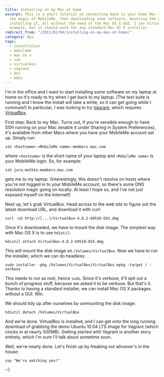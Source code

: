 ```yaml
---
title: Installing on my Mac at home
excerpt: This is a short tutorial on connecting back to your home Mac via SSH, through
  the magic of MobileMe, then downloading some software, mounting the disk image and
  installing it, all without the need of the Mac OS X GUI. I use VirtualBox as an
  example, but it should work for any standard Mac OS X installer.
redirect_from: "/2011/02/04/installing-on-my-mac-at-home/"
category: Ops
tags:
  - installation
  - mobileme
  - mac os x
  - ssh
  - virtualbox
  - vagrant
  - dns
  - mdns
---
```

I'm in the office and I want to start installing some software on my laptop at home so it's ready to try when I get back to my laptop. (The test suite is running and I know the install will take a while, so it can get going while I commute!) In particular, I was looking to try [Vagrant](http://vagrantup.com/), which requires [VirtualBox](http://www.virtualbox.org/).

First step: Back to my Mac. Turns out, if you're sensible enough to have SSH running on your Mac (enable it under Sharing in System Preferences), it's available from other Macs where you have your MobileMe account set up. Simply run:

    ssh <hostname>.<MobileMe name>.members.mac.com

where `<hostname>` is the short name of your laptop and `<MobileMe name>` is your MobileMe login. So, for example:

    ssh jura.mathie.members.mac.com

gets me to my laptop. (Interestingly, this doesn't resolve on hosts where you're not logged in to your MobileMe account, so there's some DNS resolution magic going on locally. At least I hope so, and I've not just exposed myself on the Internet!)

Next up, let's grab VirtualBox. Head across to the web site to figure out the latest download URL, and download it with curl:

    curl -LO http://[...]/VirtualBox-4.0.2-69518-OSX.dmg

Once it's downloaded, we have to mount the disk image. The simplest way with Mac OS X is to use `hdiutil`:

    hdiutil attach VirtualBox-4.0.2-69518-OSX.dmg

This will mount the disk image on `/Volumes/VirtualBox`. Now we have to run the installer, which we can do headless:

    sudo installer -pkg /Volumes/VirtualBox/VirtualBox.mpkg -target / -verbose

This needs to run as root, hence `sudo`. Since it's verbose, it'll spit out a bunch of progress stuff, because we asked it to be verbose. But that's it. Thanks to having a standard installer, we can install Mac OS X packages without a GUI. Win.

We should tidy up after ourselves by unmounting the disk image:

    hdiutil detach /Volumes/VirtualBox

And we're done. VirtualBox is installed, and I can get onto the long running download of grabbing the demo Ubuntu 10.04 LTS image for Vagrant (which clocks in at nearly 500MB). Getting started with Vagrant is another story entirely, which I'm sure I'll talk about sometime soon.

Well, we're nearly done. Let's finish up by freaking out whoever's in the house:

    say "We're watching you!"

\:-)
